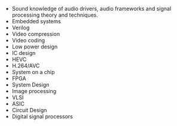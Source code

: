 * Sound knowledge of audio drivers, audio frameworks and signal processing theory and techniques. 
* Embedded systems
* Verilog
* Video compression
* Video coding
* Low power design
* IC design
* HEVC
* H.264/AVC
* System on a chip
* FPGA
* System Design
* Image processing
* VLSI
* ASIC
* Circuit Design
* Digital signal processors 
